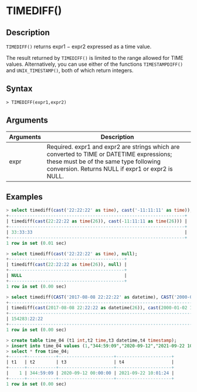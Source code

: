 # **TIMEDIFF()**

## **Description**

`TIMEDIFF()` returns expr1 − expr2 expressed as a time value.

The result returned by `TIMEDIFF()` is limited to the range allowed for TIME values. Alternatively, you can use either of the functions `TIMESTAMPDIFF()` and `UNIX_TIMESTAMP()`, both of which return integers.

## **Syntax**

```
> TIMEDIFF(expr1,expr2)
```

## **Arguments**

|  Arguments   | Description  |
|  ----  | ----  |
| expr  | Required. expr1 and expr2 are strings which are converted to TIME or DATETIME expressions; these must be of the same type following conversion. Returns NULL if expr1 or expr2 is NULL.|

## **Examples**

```sql
> select timediff(cast('22:22:22' as time), cast('-11:11:11' as time));
+-------------------------------------------------------------------+
| timediff(cast(22:22:22 as time(26)), cast(-11:11:11 as time(26))) |
+-------------------------------------------------------------------+
| 33:33:33                                                          |
+-------------------------------------------------------------------+
1 row in set (0.01 sec)

> select timediff(cast('22:22:22' as time), null);
+--------------------------------------------+
| timediff(cast(22:22:22 as time(26)), null) |
+--------------------------------------------+
| NULL                                       |
+--------------------------------------------+
1 row in set (0.00 sec)

> select timediff(CAST('2017-08-08 22:22:22' as datetime), CAST('2000-01-02 11:00:00' as datetime));
+------------------------------------------------------------------------------------------------+
| timediff(cast(2017-08-08 22:22:22 as datetime(26)), cast(2000-01-02 11:00:00 as datetime(26))) |
+------------------------------------------------------------------------------------------------+
| 154283:22:22                                                                                   |
+------------------------------------------------------------------------------------------------+
1 row in set (0.00 sec)

> create table time_04 (t1 int,t2 time,t3 datetime,t4 timestamp);
> insert into time_04 values (1,"344:59:09","2020-09-12","2021-09-22 10:01:23.903");
> select * from time_04;
+------+-----------+---------------------+---------------------+
| t1   | t2        | t3                  | t4                  |
+------+-----------+---------------------+---------------------+
|    1 | 344:59:09 | 2020-09-12 00:00:00 | 2021-09-22 10:01:24 |
+------+-----------+---------------------+---------------------+
1 row in set (0.00 sec)
```
